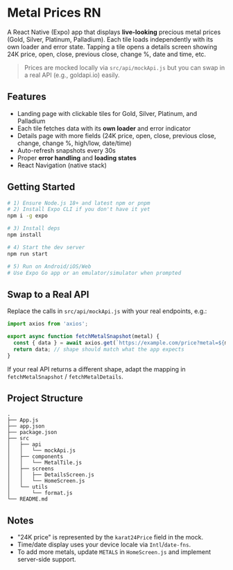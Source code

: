 # Metal Prices RN

A React Native (Expo) app that displays **live-looking** precious metal prices (Gold, Silver, Platinum, Palladium).
Each tile loads independently with its own loader and error state. Tapping a tile opens a details screen
showing 24K price, open, close, previous close, change %, date and time, etc.

> Prices are mocked locally via `src/api/mockApi.js` but you can swap in a real API (e.g., goldapi.io) easily.

## Features
- Landing page with clickable tiles for Gold, Silver, Platinum, and Palladium
- Each tile fetches data with its **own loader** and error indicator
- Details page with more fields (24K price, open, close, previous close, change, change %, high/low, date/time)
- Auto-refresh snapshots every 30s
- Proper **error handling** and **loading states**
- React Navigation (native stack)

## Getting Started

```bash
# 1) Ensure Node.js 18+ and latest npm or pnpm
# 2) Install Expo CLI if you don't have it yet
npm i -g expo

# 3) Install deps
npm install

# 4) Start the dev server
npm run start

# 5) Run on Android/iOS/Web
# Use Expo Go app or an emulator/simulator when prompted
```

## Swap to a Real API

Replace the calls in `src/api/mockApi.js` with your real endpoints, e.g.:

```js
import axios from 'axios';

export async function fetchMetalSnapshot(metal) {
  const { data } = await axios.get(`https://example.com/price?metal=${metal}`);
  return data; // shape should match what the app expects
}
```

If your real API returns a different shape, adapt the mapping in `fetchMetalSnapshot` / `fetchMetalDetails`.

## Project Structure

```
.
├── App.js
├── app.json
├── package.json
├── src
│   ├── api
│   │   └── mockApi.js
│   ├── components
│   │   └── MetalTile.js
│   ├── screens
│   │   ├── DetailsScreen.js
│   │   └── HomeScreen.js
│   └── utils
│       └── format.js
└── README.md
```

## Notes
- "24K price" is represented by the `karat24Price` field in the mock.
- Time/date display uses your device locale via `Intl`/`date-fns`.
- To add more metals, update `METALS` in `HomeScreen.js` and implement server-side support.
